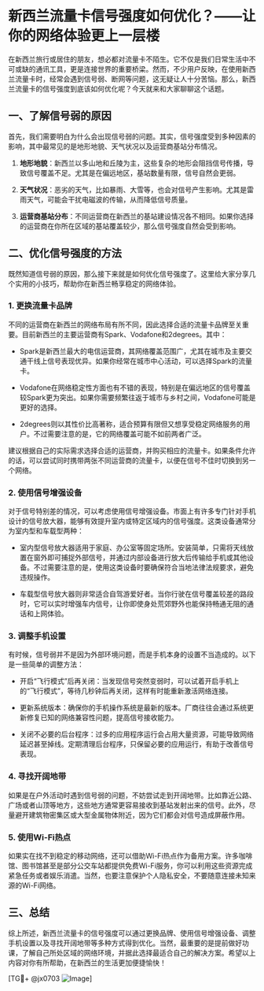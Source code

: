 # 新西兰流量卡信号强度如何优化？——让你的网络体验更上一层楼

在新西兰旅行或居住的朋友，想必都对流量卡不陌生。它不仅是我们日常生活中不可或缺的通讯工具，更是连接世界的重要桥梁。然而，不少用户反映，在使用新西兰流量卡时，经常会遇到信号弱、断网等问题，这无疑让人十分苦恼。那么，新西兰流量卡的信号强度到底该如何优化呢？今天就来和大家聊聊这个话题。

## 一、了解信号弱的原因

首先，我们需要明白为什么会出现信号弱的问题。其实，信号强度受到多种因素的影响，其中最常见的是地形地貌、天气状况以及运营商基站分布情况。

1. **地形地貌**：新西兰以多山地和丘陵为主，这些复杂的地形会阻挡信号传播，导致信号覆盖不足。尤其是在偏远地区，基站数量有限，信号自然会更弱。
   
2. **天气状况**：恶劣的天气，比如暴雨、大雪等，也会对信号产生影响。尤其是雷雨天气，可能会干扰电磁波的传输，从而降低信号质量。

3. **运营商基站分布**：不同运营商在新西兰的基站建设情况各不相同。如果你选择的运营商在你所在区域的基站覆盖较少，那么信号强度自然会受到影响。

## 二、优化信号强度的方法

既然知道信号弱的原因，那么接下来就是如何优化信号强度了。这里给大家分享几个实用的小技巧，帮助你在新西兰畅享稳定的网络体验。

### 1. 更换流量卡品牌

不同的运营商在新西兰的网络布局有所不同，因此选择合适的流量卡品牌至关重要。目前新西兰的主要运营商有Spark、Vodafone和2degrees。其中：

- Spark是新西兰最大的电信运营商，其网络覆盖范围广，尤其在城市及主要交通干线上信号表现优异。如果你经常在城市中心活动，可以选择Spark的流量卡。
  
- Vodafone在网络稳定性方面也有不错的表现，特别是在偏远地区的信号覆盖较Spark更为突出。如果你需要频繁往返于城市与乡村之间，Vodafone可能是更好的选择。

- 2degrees则以其性价比高著称，适合预算有限但又想享受稳定网络服务的用户。不过需要注意的是，它的网络覆盖可能不如前两者广泛。

建议根据自己的实际需求选择合适的运营商，并购买相应的流量卡。如果条件允许的话，可以尝试同时携带两张不同运营商的流量卡，以便在信号不佳时切换到另一个网络。

### 2. 使用信号增强设备

对于信号特别差的情况，可以考虑使用信号增强设备。市面上有许多专门针对手机设计的信号放大器，能够有效提升室内或特定区域内的信号强度。这类设备通常分为室内型和车载型两种：

- 室内型信号放大器适用于家庭、办公室等固定场所。安装简单，只需将天线放置在窗外即可捕捉外部信号，并通过内部设备进行放大后传输给手机或其他设备。不过需要注意的是，使用这类设备时要确保符合当地法律法规要求，避免违规操作。

- 车载型信号放大器则非常适合自驾游爱好者。当你行驶在信号覆盖较差的路段时，它可以实时增强车内信号，让你即使身处荒郊野外也能保持畅通无阻的通话和上网体验。

### 3. 调整手机设置

有时候，信号弱并不是因为外部环境问题，而是手机本身的设置不当造成的。以下是一些简单的调整方法：

- 开启“飞行模式”后再关闭：当发现信号突然变弱时，可以试着开启手机上的“飞行模式”，等待几秒钟后再关闭，这样有时能重新激活网络连接。

- 更新系统版本：确保你的手机操作系统是最新的版本。厂商往往会通过系统更新修复已知的网络兼容性问题，提高信号接收能力。

- 关闭不必要的后台程序：过多的应用程序运行会占用大量资源，可能导致网络延迟甚至掉线。定期清理后台程序，只保留必要的应用运行，有助于改善信号表现。

### 4. 寻找开阔地带

如果是在户外活动时遇到信号弱的问题，不妨尝试走到开阔地带。比如靠近公路、广场或者山顶等地方，这些地方通常更容易接收到基站发射出来的信号。此外，尽量避开建筑物密集区或大型金属物体附近，因为它们都会对信号造成屏蔽作用。

### 5. 使用Wi-Fi热点

如果实在找不到稳定的移动网络，还可以借助Wi-Fi热点作为备用方案。许多咖啡馆、图书馆甚至是部分公交车站都提供免费Wi-Fi服务，你可以利用这些资源完成紧急任务或者娱乐消遣。当然，也要注意保护个人隐私安全，不要随意连接未知来源的Wi-Fi网络。

## 三、总结

综上所述，新西兰流量卡的信号强度可以通过更换品牌、使用信号增强设备、调整手机设置以及寻找开阔地带等多种方式得到优化。当然，最重要的是提前做好功课，了解自己所处区域的网络环境，并据此选择最适合自己的解决方案。希望以上内容对你有所帮助，在新西兰的生活更加便捷愉快！

[TG💪+ @jx0703 ![Image](https://github.com/user-attachments/assets/dbca1d08-cadb-493c-b0ec-ad6f7a83f270)]